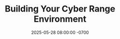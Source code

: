 ---
layout: post
title: "Building Your Cyber Range Environment"
date: 2025-05-28 08:00:00 -0700
categories: [Project Work, Home Lab]
tags: [HL]
description: Security and Pentest Home Lab Environment
permalink: /posts/HomeLab-Cyber_Range
---